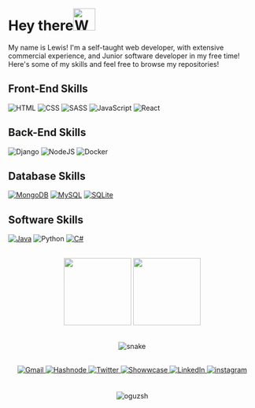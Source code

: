 # Hey there<img src="https://raw.githubusercontent.com/nixin72/nixin72/master/wave.gif" alt="Waving hand animated gif" height="45" width="45" /></h1>

My name is Lewis! I'm a self-taught web developer, with extensive commercial experience, and Junior software developer in my free time! Here's some of my skills and feel free to browse my repositories!
<!--
<br>

<p>
  <img src="https://github-readme-stats.vercel.app/api?username=lewisjb337&theme=dark&show_icons=true" alt="Lewis Baxter Github Stats"></img>
</p>
-->

## Front-End Skills
<p>
   <img alt="HTML" src="https://img.shields.io/badge/HTML%20-%23E34F26.svg?logo=html5&logoColor=white"></img>
   <img alt="CSS" src="https://img.shields.io/badge/CSS%20-%231572B6.svg?logo=css3&logoColor=white"></img>
   <img alt="SASS" src="https://img.shields.io/badge/Sass%20-hotpink.svg?logo=SASS&logoColor=white"></img>
   <img alt="JavaScript" src="https://img.shields.io/badge/JavaScript%20-%23F7DF1E.svg?logo=javascript&logoColor=black"></img>
   <img alt="React" src="https://img.shields.io/badge/React%20-%2320232a.svg?logo=react&logoColor=%2361DAFB"></img>
</p>

## Back-End Skills
<p>
   <img alt="Django" src="https://img.shields.io/badge/Django%20-%2314354C.svg?logo=django&logoColor=white"></img>
   <img alt="NodeJS" src="https://img.shields.io/badge/Node.js%20-%2343853D.svg?logo=node-dot-js&logoColor=white"></img>
   <img alt="Docker" src="https://img.shields.io/badge/Docker-2391E6.svg?logo=docker&logoColor=white"></img>
</p>

## Database Skills
<p>
    <a href="https://www.mongodb.com/"><img alt="MongoDB" src ="https://img.shields.io/badge/MongoDB-%234ea94b.svg?logo=mongodb&logoColor=white"></a>
    <a href="https://www.mysql.com/"><img alt="MySQL" src="https://img.shields.io/badge/MySQL-%2300f.svg?logo=mysql&logoColor=white"></a>
    <a href="https://www.sqlite.org/index.html"><img alt="SQLite" src ="https://img.shields.io/badge/SQLite-%2307405e.svg?logo=sqlite&logoColor=white"></a>
</p>

## Software Skills
<p>
    <a href="https://www.java.com/en/"><img alt="Java" src ="https://img.shields.io/badge/java-%234ea94b.svg?logo=java&logoColor=white"></a>
    <img alt="Python" src="https://img.shields.io/badge/Python%20-%2314354C.svg?logo=python&logoColor=white"></img>
    <a href="https://www.java.com/en/"><img alt="C#" src ="https://img.shields.io/badge/csharp-%234ea94b.svg?logo=csharp&logoColor=white"></a>
</p>

<br>

<div align="center">
  <img height="137px" src="https://github-readme-stats.vercel.app/api?username=lewisjb337&hide_title=true&hide_border=true&show_icons=true&include_all_commits=true&count_private=true&line_height=21&theme=dracula" />
  <img height="137px" src="https://github-readme-stats.vercel.app/api/top-langs/?username=lewisjb337&hide=html,hide_title=true&hide_border=true&layout=compact&langs_count=6&theme=dracula" />
</div>

<br>

<p align="center">
  <img src="https://github.com/ishikkkkaaaa/ishikkkkaaaa/raw/output/github-contribution-grid-snake.svg" alt="snake"></center>
</p>

<br>

<div align="center">
<a href="mailto:lewisjohnbaxter@gmail.com">
<img alt="Gmail" src="https://img.shields.io/badge/Gmail-%23BB001B.svg?&style=for-the-badge&logo=Gmail&logoColor=white" />
</a>
<a href="https://hashnode.com/@lewisjb" target="_blank">
<img src=https://img.shields.io/badge/hashnode-%23000000.svg?&style=for-the-badge&logo=hashnode&logoColor=white alt=Hashnode style="margin-bottom: 5px;" />
</a>  
<a href="https://twitter.com/lewisjbaxter" target="_blank">
<img src=https://img.shields.io/badge/twitter-%2300acee.svg?&style=for-the-badge&logo=twitter&logoColor=white alt=Twitter style="margin-bottom: 5px;" />
</a>
<a href="https://showwcase.com/lewisjb337" target="_blank">
<img src=https://img.shields.io/badge/showwcase-%23000000.svg?&style=for-the-badge&logo=showwcase&logoColor=white alt=Showwcase style="margin-bottom: 5px;" />
</a>  
<a href="https://www.linkedin.com/in/lewis-baxter-9160541a1/" target="_blank">
<img src=https://img.shields.io/badge/linkedin-%231E77B5.svg?&style=for-the-badge&logo=linkedin&logoColor=white alt=LinkedIn style="margin-bottom: 5px;" />
</a>
<a href="https://www.instagram.com/lewis.j.b" target="_blank">
<img src=https://img.shields.io/badge/instagram-%23000000.svg?&style=for-the-badge&logo=instagram&logoColor=white alt=instagram style="margin-bottom: 5px;" />
</a>
</div> 

<br>

<p align="center"> <img src="https://komarev.com/ghpvc/?username=oguzsh&label=Profile%20views&color=0e75b6&style=flat" alt="oguzsh" /> </p>
